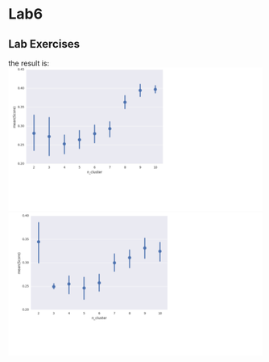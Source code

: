 # Lab6



## Lab Exercises 
the result is:
![scaterplot](./ncluster.png?raw=true)	
![scaterplot](./ncluster2.png?raw=true)	
